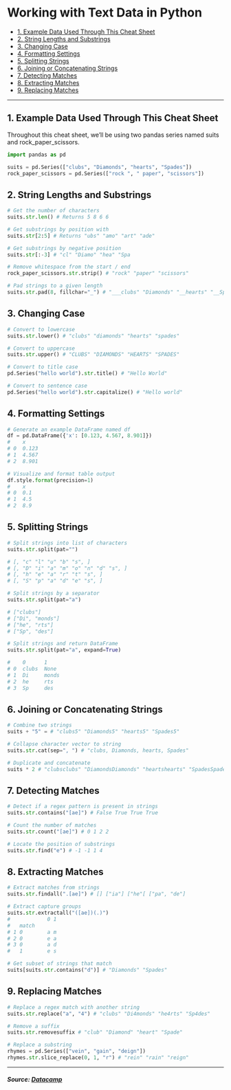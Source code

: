 # Working with Text Data in Python

* [1. Example Data Used Through This Cheat Sheet](#1-example-data-used-through-this-cheat-sheet)
* [2. String Lengths and Substrings](#2-string-lengths-and-substrings)
* [3. Changing Case](#3-changing-case)
* [4. Formatting Settings](#4-formatting-settings)
* [5. Splitting Strings](#5-splitting-strings)
* [6. Joining or Concatenating Strings](#6-joining-or-concatenating-strings)
* [7. Detecting Matches](#7-detecting-matches)
* [8. Extracting Matches](#8-extracting-matches)
* [9. Replacing Matches](#9-replacing-matches)

---

## 1. Example Data Used Through This Cheat Sheet
Throughout this cheat sheet, we’ll be using two pandas series named suits and rock_paper_scissors.
```python
import pandas as pd

suits = pd.Series(["clubs", "Diamonds", "hearts", "Spades"])
rock_paper_scissors = pd.Series(["rock ", " paper", "scissors"])
```

## 2. String Lengths and Substrings
```python
# Get the number of characters
suits.str.len() # Returns 5 8 6 6

# Get substrings by position with
suits.str[2:5] # Returns "ubs" "amo" "art" "ade"

# Get substrings by negative position
suits.str[:-3] # "cl" "Diamo" "hea" "Spa

# Remove whitespace from the start / end
rock_paper_scissors.str.strip() # "rock" "paper" "scissors"

# Pad strings to a given length
suits.str.pad(8, fillchar="_") # "___clubs" "Diamonds" "__hearts" "__Spades"
```

## 3. Changing Case
```python
# Convert to lowercase
suits.str.lower() # "clubs" "diamonds" "hearts" "spades"

# Convert to uppercase
suits.str.upper() # "CLUBS" "DIAMONDS" "HEARTS" "SPADES"

# Convert to title case
pd.Series("hello world").str.title() # "Hello World"

# Convert to sentence case
pd.Series("hello world").str.capitalize() # "Hello world"
```

## 4. Formatting Settings
```python
# Generate an example DataFrame named df
df = pd.DataFrame({'x': [0.123, 4.567, 8.901]})
#    x
# 0  0.123
# 1  4.567
# 2  8.901

# Visualize and format table output
df.style.format(precision=1)
#    x
# 0  0.1
# 1  4.5
# 2  8.9
```

## 5. Splitting Strings
```python
# Split strings into list of characters
suits.str.split(pat="")

# [, "c" "l" "u" "b" "s", ]
# [, "D" "i" "a" "m" "o" "n" "d" "s", ]
# [, "h" "e" "a" "r" "t" "s", ]
# [, "S" "p" "a" "d" "e" "s", ]

# Split strings by a separator
suits.str.split(pat="a")

# ["clubs"]
# ["Di", "monds"]
# ["he", "rts"]
# ["Sp", "des"]

# Split strings and return DataFrame
suits.str.split(pat="a", expand=True)

#    0      1
# 0  clubs  None
# 1  Di     monds
# 2  he     rts
# 3  Sp     des
```

## 6. Joining or Concatenating Strings
```python
# Combine two strings
suits + "5" = # "clubs5" "Diamonds5" "hearts5" "Spades5"

# Collapse character vector to string
suits.str.cat(sep=", ") # "clubs, Diamonds, hearts, Spades"

# Duplicate and concatenate
suits * 2 # "clubsclubs" "DiamondsDiamonds" "heartshearts" "SpadesSpades"
```

## 7. Detecting Matches
```python
# Detect if a regex pattern is present in strings
suits.str.contains("[ae]") # False True True True

# Count the number of matches
suits.str.count("[ae]") # 0 1 2 2

# Locate the position of substrings
suits.str.find("e") # -1 -1 1 4
```

## 8. Extracting Matches
```python
# Extract matches from strings
suits.str.findall(".[ae]") # [] ["ia"] ["he"[ ["pa", "de"]

# Extract capture groups
suits.str.extractall("([ae])(.)")
#            0 1
#   match
# 1 0        a m
# 2 0        e a
# 3 0        a d
#   1        e s

# Get subset of strings that match
suits[suits.str.contains("d")] # "Diamonds" "Spades"
```

## 9. Replacing Matches
```python
# Replace a regex match with another string
suits.str.replace("a", "4") # "clubs" "Di4monds" "he4rts" "Sp4des"

# Remove a suffix
suits.str.removesuffix # "club" "Diamond" "heart" "Spade"

# Replace a substring
rhymes = pd.Series(["vein", "gain", "deign"])
rhymes.str.slice_replace(0, 1, "r") # "rein" "rain" "reign"
```

---

##### _Source: [Datacamp](https://media.datacamp.com/legacy/image/upload/v1671098753/Marketing/Blog/Working_With_Text_Data_in_Python.pdf)_
